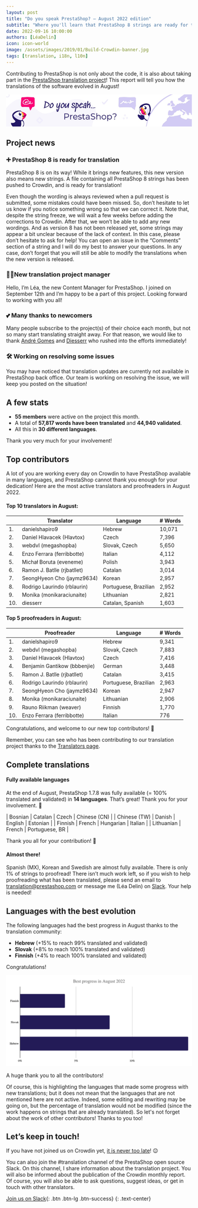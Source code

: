 ```yaml
---
layout: post
title: "Do you speak PrestaShop? – August 2022 edition"
subtitle: "Where you'll learn that PrestaShop 8 strings are ready for translation"
date: 2022-09-16 10:00:00
authors: [LéaDelin]
icon: icon-world
image: /assets/images/2019/01/Build-Crowdin-banner.jpg
tags: [translation, i18n, l10n]
---
```


Contributing to PrestaShop is not only about the code, it is also about taking part in the [PrestaShop translation project](https://crowdin.com/project/prestashop-official)! This report will tell you how the translations of the software evolved in August!

![Crowdin Monthly banner](/assets/images/2019/01/Build-Crowdin-banner.jpg)


## Project news

### ➕ PrestaShop 8 is ready for translation

PrestaShop 8 is on its way! While it brings new features, this new version also means new strings. A file containing all PrestaShop 8 strings has been pushed to Crowdin, and is ready for translation!

Even though the wording is always reviewed when a pull request is submitted, some mistakes could have been missed. So, don’t hesitate to let us know if you notice something wrong so that we can correct it. Note that, despite the string freeze, we will wait a few weeks before adding the corrections to Crowdin. After that, we won’t be able to add any new wordings. 
And as version 8 has not been released yet, some strings may appear a bit unclear because of the lack of context. In this case, please don’t hesitate to ask for help! You can open an issue in the “Comments” section of a string and I will do my best to answer your questions. In any case, don’t forget that you will still be able to modify the translations when the new version is released.


### 👷‍♀️New translation project manager

Hello, I’m Léa, the new Content Manager for PrestaShop. I joined on September 12th and I’m happy to be a part of this project. Looking forward to working with you all! 

### 💕 Many thanks to newcomers

Many people subscribe to the project(s) of their choice each month, but not so many start translating straight away. For that reason, we would like to thank [André Gomes](https://crowdin.com/profile/croquete1) and [Diesserr](https://crowdin.com/profile/diesserr) who rushed into the efforts immediately! 

### 🛠️ Working on resolving some issues

You may have noticed that translation updates are currently not available in PrestaShop back office. Our team is working on resolving the issue, we will keep you posted on the situation!

## A few stats
 
* **55 members** were active on the project this month.
* A total of **57,817 words have been translated** and **44,940 validated**.
* All this in **30 different languages**.
 
Thank you very much for your involvement!

## Top contributors
 
A lot of you are working every day on Crowdin to have PrestaShop available in many languages, and PrestaShop cannot thank you enough for your dedication! Here are the most active translators and proofreaders in August 2022.
 
#### Top 10 translators in August:
 
| |Translator | Language | # Words
|-|---------- | -------- | ----------------
| 1. | danielshapiro9 | Hebrew | 10,071
| 2. | Daniel Hlavacek (Hlavtox) | Czech | 7,396
| 3. | webdvl (megashopba) | Slovak, Czech | 5,650
| 4. | Enzo Ferrara (ferribbotte) | Italian | 4,112
| 5. | Michał Boruta (eveneme) | Polish | 3,943
| 6. | Ramon J. Batlle (rjbatllet) | Catalan | 3,014
| 7. | SeongHyeon Cho (jaymz9634) | Korean | 2,957
| 8. | Rodrigo Laurindo (rblaurin) | Portuguese, Brazilian | 2,952
| 9. | Monika (monikaraciunaite) | Lithuanian | 2,821
| 10. | diesserr | Catalan, Spanish | 1,603


#### Top 5 proofreaders in August:
 
| | Proofreader | Language | # Words
|-| ---------- | -------- | ----------------
| 1. | danielshapiro9 | Hebrew | 9,341
| 2. | webdvl (megashopba) | Slovak, Czech | 7,883
| 3. | Daniel Hlavacek (Hlavtox) | Czech | 7,416
| 4. | Benjamin Gantikow (bbbenjie) | German | 3,448
| 5. | Ramon J. Batlle (rjbatllet) | Catalan | 3,415
| 6. | Rodrigo Laurindo (rblaurin) | Portuguese, Brazilian | 2,963
| 7. | SeongHyeon Cho (jaymz9634) | Korean | 2,947
| 8. | Monika (monikaraciunaite) | Lithuanian | 2,906
| 9. | Rauno Riikman (weaver) | Finnish | 1,770
| 10. | Enzo Ferrara (ferribbotte) | Italian | 776


Congratulations, and welcome to our new top contributors! :clap:
 
Remember, you can see who has been contributing to our translation project thanks to the [Translators page](https://translators.prestashop.com/).
 
## Complete translations
 
#### Fully available languages
 
At the end of August, PrestaShop 1.7.8 was fully available (= 100% translated and validated) in **14 languages**. That’s great! Thank you for your involvement. :tada:
 
| Bosnian | Catalan | Czech | Chinese (CN) |
| Chinese (TW) | Danish | English | Estonian | 
| Finnish | French | Hungarian | Italian |
| Lithuanian | French | Portuguese, BR | 

Thank you all for your contribution! :muscle: 

#### Almost there!

Spanish (MX), Korean and Swedish are almost fully available. There is only 1% of strings to proofread! 
There isn’t much work left, so if you wish to help proofreading what has been translated, please send an email to translation@prestashop.com or message me (Léa Delin) on [Slack](https://join.slack.com/t/prestashop/shared_invite/zt-1aknrecdu-2jS1sCOKDhOVk2UOhpzmfg). Your help is needed!

## Languages with the best evolution

The following languages had the best progress in August thanks to the translation community:
 
* **Hebrew** (+15% to reach 99% translated and validated) 
* **Slovak** (+8% to reach 100% translated and validated)
* **Finnish** (+4% to reach 100% translated and validated)


Congratulations! 

![Best translation progress in August 2022](/assets/images/2022/09/build-crowdin-progress-august22.png)

A huge thank you to all the contributors!
 
Of course, this is highlighting the languages that made some progress with new translations; but it does not mean that the languages that are not mentioned here are not active. Indeed, some editing and rewriting may be going on, but the percentage of translation would not be modified (since the work happens on strings that are already translated). So let's not forget about the work of other contributors! Thanks to you too!


## Let’s keep in touch!

If you have not joined us on Crowdin yet, [it is never too late](https://crowdin.com/project/prestashop-official)! :wink:

You can also join the #translation channel of the PrestaShop open source Slack. On this channel, I share information about the translation project. You will also be informed about the publication of the Crowdin monthly report. Of course, you will also be able to ask questions, suggest ideas, or get in touch with other translators.

[Join us on Slack](https://join.slack.com/t/prestashop/shared_invite/zt-1cgzpovnr-uFJrEIkrV8SVy35wkQ4y7Q){: .btn .btn-lg .btn-success}
{: .text-center}
